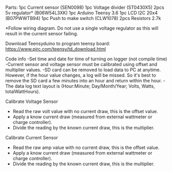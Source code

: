 Parts:
1pc Current sensor (SEN0098)
1pc Voltage divider (ST0430X5)
2pcs 5v regulator* (B06W54L3XK)
1pc Arduino Teensy 3.6
1pc LCD I2C 20x4 (B07PWWTB94)
1pc Push to make switch (CLW1078)
2pcs Resistors 2.7k

*Follow wiring diagram. Do not use a single voltage regulator 
as this will result in the current sensor failing.

Download Teensyduino to program teensy board: https://www.pjrc.com/teensy/td_download.html

Code info
-Set time and date for time of turning on logger (not compile time)
-Current sensor and voltage sensor must be calibrated using offset and
 multiplier values.
-SD card can be removed to load data to PC at anytime. However, if the hour value
 changes, a log will be missed. So it's best to remove the SD card a few minutes into
 an hour and return within the hour.
-The data log text layout is (Hour:Minute; Day/Month/Year; Volts, Watts, totalWattHours).

Calibrate Voltage Sensor
- Read the raw volt value with no current draw, this is the offset value.
- Apply a know current draw (measured from external wattmeter or charge controller).
- Divide the reading by the known current draw, this is the multiplier.

Calibrate Current Sensor
- Read the raw amp value with no current draw, this is the offset value.
- Apply a know current draw (measured from external wattmeter or charge controller).
- Divide the reading by the known current draw, this is the multiplier.
